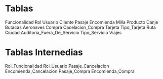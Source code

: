 # Tablas

Funcionalidad
Rol
Usuario
Cliente
Pasaje
Encomienda
Milla
Producto
Canje
Butacas
Aeronaves
Compra
Cacelacion_Compra
Tarjeta
Tipo_Tarjeta
Ruta
Ciudad
Auditoria_Fuera_De_Servicio
Tipo_Servicio
Viajes

# Tablas Internedias

Rol_Funcionalidad
Rol_Usuario
Pasaje_Cancelacion
Encomienda_Cancelacion
Pasaje_Compra
Encomienda_Compra